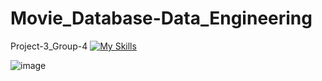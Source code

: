# Movie_Database-Data_Engineering
Project-3_Group-4
[![My Skills](https://skillicons.dev/icons?i=py,sqlite,,flask)](https://skillicons.dev)

![image](https://github.com/alvin-giang/Movie_Database-Data_Engineering/assets/153242382/da078ef7-7c55-419b-9da8-0273bf9f1bf1)
